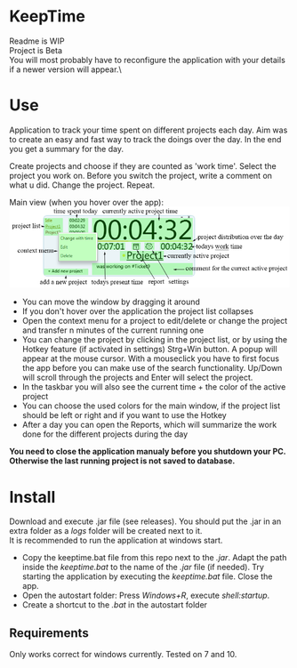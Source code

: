 # KeepTime
Readme is WIP\
Project is Beta\
You will most probably have to reconfigure the application with your details if a newer version will appear.\

# Use
Application to track your time spent on different projects each day. Aim was to create an easy and fast way to track the doings over the day. In the end you get a summary for the day.

Create projects and choose if they are counted as 'work time'. Select the project you work on. Before you switch the project, write a comment on what u did. Change the project. Repeat.

Main view (when you hover over the app):\
![Alt text](/readme/images/main.png?raw=true "Main")  

+ You can move the window by dragging it around
+ If you don't hover over the application the project list collapses
+ Open the context menu for a project to edit/delete or change the project and transfer n minutes of the current running one
+ You can change the project by clicking in the project list, or by using the Hotkey feature (if activated in settings) Strg+Win button. A popup will appear at the mouse cursor. With a mouseclick you have to first focus the app before you can make use of the search functionality. Up/Down will scroll through the projects and Enter will select the project.
+ In the taskbar you will also see the current time + the color of the active project
+ You can choose the used colors for the main window, if the project list should be left or right and if you want to use the Hotkey
+ After a day you can open the Reports, which will summarize the work done for the different projects during the day

**You need to close the application manualy before you shutdown your PC. Otherwise the last running project is not saved to database.**

# Install
Download and execute .jar file (see releases). You should put the .jar in an extra folder as a *logs* folder will be created next to it.\
It is recommended to run the application at windows start. 
* Copy the keeptime.bat file from this repo next to the *.jar*. Adapt the path inside the *keeptime.bat* to the name of the *.jar* file (if needed). Try starting the application by executing the *keeptime.bat* file. Close the app.
* Open the autostart folder: Press *Windows+R*, execute *shell:startup*.
* Create a shortcut to the *.bat* in the autostart folder

## Requirements
Only works correct for windows currently. Tested on 7 and 10.
